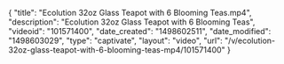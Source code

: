 {
    "title": "Ecolution 32oz Glass Teapot with 6 Blooming Teas.mp4",
    "description": "Ecolution 32oz Glass Teapot with 6 Blooming Teas",
    "videoid": "101571400",
    "date_created": "1498602511",
    "date_modified": "1498603029",
    "type": "captivate",
    "layout": "video",
    "url": "\/v\/ecolution-32oz-glass-teapot-with-6-blooming-teas-mp4\/101571400"
}
